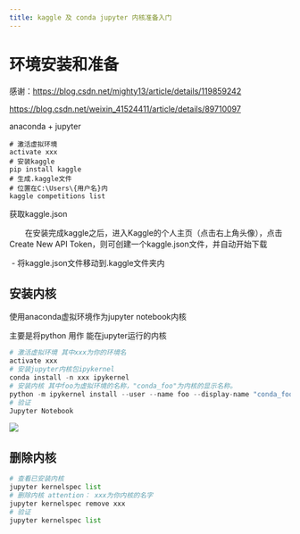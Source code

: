 ```yaml
---
title: kaggle 及 conda jupyter 内核准备入门
---
```


# 环境安装和准备

感谢：https://blog.csdn.net/mighty13/article/details/119859242

https://blog.csdn.net/weixin_41524411/article/details/89710097

anaconda + jupyter

```shell
# 激活虚拟环境
activate xxx
# 安装kaggle
pip install kaggle
# 生成.kaggle文件
# 位置在C:\Users\{用户名}内
kaggle competitions list
```

获取kaggle.json

&emsp;&emsp;在安装完成kaggle之后，进入Kaggle的个人主页（点击右上角头像），点击Create New API Token，则可创建一个kaggle.json文件，并自动开始下载

​	\- 将kaggle.json文件移动到.kaggle文件夹内

## 安装内核

使用anaconda虚拟环境作为jupyter notebook内核

主要是将python 用作 能在jupyter运行的内核

```python
# 激活虚拟环境 其中xxx为你的环境名
activate xxx 
# 安装jupyter内核包ipykernel
conda install -n xxx ipykernel
# 安装内核 其中foo为虚拟环境的名称，"conda_foo"为内核的显示名称。
python -m ipykernel install --user --name foo --display-name "conda_foo"
# 验证
Jupyter Notebook
```

 ![](https://img-blog.csdnimg.cn/937e0ae36f714d29bb50f8667da966d7.png) 

 ## 删除内核

```python
# 查看已安装内核
jupyter kernelspec list
# 删除内核 attention： xxx为你内核的名字
jupyter kernelspec remove xxx
# 验证
jupyter kernelspec list
```



